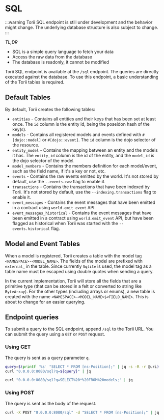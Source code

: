 # SQL

:::warning
Torii SQL endpoint is still under development and the behavior might change.
The underlying database structure is also subject to change.
:::

_TL;DR_

-   SQL is a simple query language to fetch your data
-   Access the raw data from the database
-   The database is readonly, it cannot be modified

Torii SQL endpoint is available at the `/sql` endpoint. The queries are directly executed against the database.
To use this endpoint, a basic understanding of the Torii tables is required.

## Default Tables

By default, Torii creates the following tables:

- `entities` - Contains all entities and their keys that has been set at least once. The `id` column is the entity id, being the poseidon hash of the key(s).
- `models` - Contains all registered models and events defined with `#[dojo::model]` or `#[dojo::event]`. The `id` column is the dojo selector of the resource.
- `entity_model` - Contains the mapping between an entity and the models it has. The `entity_id` column is the id of the entity, and the `model_id` is the dojo selector of the model.
- `model_members` - Contains the members definition for each model/event, such as the field name, if it's a key or not, etc.
- `events` - Contains the raw events emitted by the world. It's not stored by default, use the `--events.raw` flag to enable it.
- `transactions` - Contains the transactions that have been indexed by Torii. It's not stored by default, use the `--indexing.transactions` flag to enable it.
- `event_messages` - Contains the event messages that have been emitted in a contract using `world.emit_event` API.
- `event_messages_historical` - Contains the event messages that have been emitted in a contract using `world.emit_event` API, but have been flagged as historical when Torii was started with the `--events.historical` flag.

## Model and Event Tables

When a model is registered, Torii creates a table with the model tag `<NAMESPACE>-<MODEL_NAME>`. The fields of the model are prefixed with `external_` in the table.
Since currently `Sqlite` is used, the model tag as a table name must be escaped using double quotes when sending a query.

In the current implementation, Torii will store all the fields that are a primitive type (that can be stored in a felt or converted to string like `ByteArray`). For the other types (including arrays or enums), a new table is created with the name `<NAMESPACE>-<MODEL_NAME>$<FIELD_NAME>`. This is about to change for an easier querying.

## Endpoint queries

To submit a query to the SQL endpoint, append `/sql` to the Torii URL. You can submit the query using a `GET` or `POST` request.

### Using GET

The query is sent as a query parameter `q`.

```bash
query=$(printf '%s' "SELECT * FROM [ns-Position];" | jq -s -R -r @uri)
curl "0.0.0.0:8080/sql?q=${query}" | jq
```

```bash
curl "0.0.0.0:8080/sql?q=SELECT%20*%20FROM%20models;" | jq
```

### Using POST

The query is sent as the body of the request.

```bash
curl -X POST "0.0.0.0:8080/sql" -d "SELECT * FROM [ns-Position];" | jq
```

